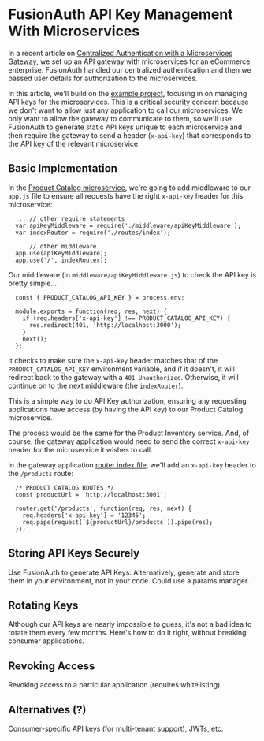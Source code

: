 # FusionAuth API Key Management With Microservices
In a recent article on [Centralized Authentication with a Microservices Gateway](https://fusionauth.io/blog/2020/09/15/microservices-gateway), we set up an API gateway with microservices for an eCommerce enterprise. FusionAuth handled our centralized authentication and then we passed user details for authorization to the microservices.

In this article, we'll build on the [example project](https://github.com/FusionAuth/fusionauth-example-node-services-gateway), focusing in on managing API keys for the microservices. This is a critical security concern because we don't want to allow just any application to call our microservices. We only want to allow the gateway to communicate to them, so we'll use FusionAuth to generate static API keys unique to each microservice and then require the gateway to send a header (`x-api-key`) that corresponds to the API key of the relevant microservice.

## Basic Implementation
In the [Product Catalog microservice](https://github.com/FusionAuth/fusionauth-example-node-services-gateway/tree/master/product-catalog), we're going to add middleware to our `app.js` file to ensure all requests have the right `x-api-key` header for this microservice:

```
  ... // other require statements
  var apiKeyMiddleware = require('./middleware/apiKeyMiddleware');
  var indexRouter = require('./routes/index');

  ... // other middleware
  app.use(apiKeyMiddleware);
  app.use('/', indexRouter);
```

Our middleware (in `middleware/apiKeyMiddleware.js`) to check the API key is pretty simple...
```
  const { PRODUCT_CATALOG_API_KEY } = process.env;

  module.exports = function(req, res, next) {
    if (req.headers['x-api-key'] !== PRODUCT_CATALOG_API_KEY) {
      res.redirect(401, 'http://localhost:3000');
    }
    next();
  };
```

It checks to make sure the `x-api-key` header matches that of the `PRODUCT_CATALOG_API_KEY` environment variable, and if it doesn't, it will redirect back to the gateway with a `401 Unauthorized`. Otherwise, it will continue on to the next middleware (the `indexRouter`).

This is a simple way to do API Key authorization, ensuring any requesting applications have access (by having the API key) to our Product Catalog microservice.

The process would be the same for the Product Inventory service. And, of course, the gateway application would need to send the correct `x-api-key` header for the microservice it wishes to call.

In the gateway application [router index file](https://github.com/FusionAuth/fusionauth-example-node-services-gateway/blob/master/gateway/routes/index.js), we'll add an `x-api-key` header to the `/products` route:

```
  /* PRODUCT CATALOG ROUTES */
  const productUrl = 'http://localhost:3001';

  router.get('/products', function(req, res, next) {
    req.headers['x-api-key'] = '12345';
    req.pipe(request(`${productUrl}/products`)).pipe(res);
  });
```

## Storing API Keys Securely
Use FusionAuth to generate API Keys. Alternatively, generate and store them in your environment, not in your code. Could use a params manager.

## Rotating Keys
Although our API keys are nearly impossible to guess, it's not a bad idea to rotate them every few months. Here's how to do it right, without breaking consumer applications.

## Revoking Access
Revoking access to a particular application (requires whitelisting).

## Alternatives (?)
Consumer-specific API keys (for multi-tenant support), JWTs, etc.
